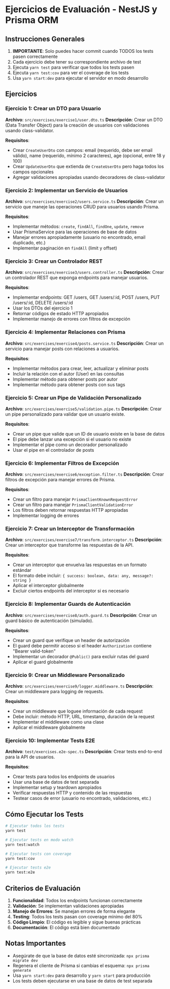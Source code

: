 # Ejercicios de Evaluación - NestJS y Prisma ORM

## Instrucciones Generales

1. **IMPORTANTE**: Solo puedes hacer commit cuando TODOS los tests pasen correctamente
2. Cada ejercicio debe tener su correspondiente archivo de test
3. Ejecuta `yarn test` para verificar que todos los tests pasen
4. Ejecuta `yarn test:cov` para ver el coverage de los tests
5. Usa `yarn start:dev` para ejecutar el servidor en modo desarrollo

## Ejercicios

### Ejercicio 1: Crear un DTO para Usuario
**Archivo**: `src/exercises/exercise1/user.dto.ts`
**Descripción**: Crear un DTO (Data Transfer Object) para la creación de usuarios con validaciones usando class-validator.

**Requisitos**:
- Crear `CreateUserDto` con campos: email (requerido, debe ser email válido), name (requerido, mínimo 2 caracteres), age (opcional, entre 18 y 100)
- Crear `UpdateUserDto` que extienda de `CreateUserDto` pero haga todos los campos opcionales
- Agregar validaciones apropiadas usando decoradores de class-validator

### Ejercicio 2: Implementar un Servicio de Usuarios
**Archivo**: `src/exercises/exercise2/users.service.ts`
**Descripción**: Crear un servicio que maneje las operaciones CRUD para usuarios usando Prisma.

**Requisitos**:
- Implementar métodos: `create`, `findAll`, `findOne`, `update`, `remove`
- Usar PrismaService para las operaciones de base de datos
- Manejar errores apropiadamente (usuario no encontrado, email duplicado, etc.)
- Implementar paginación en `findAll` (limit y offset)

### Ejercicio 3: Crear un Controlador REST
**Archivo**: `src/exercises/exercise3/users.controller.ts`
**Descripción**: Crear un controlador REST que exponga endpoints para manejar usuarios.

**Requisitos**:
- Implementar endpoints: GET /users, GET /users/:id, POST /users, PUT /users/:id, DELETE /users/:id
- Usar los DTOs del ejercicio 1
- Retornar códigos de estado HTTP apropiados
- Implementar manejo de errores con filtros de excepción

### Ejercicio 4: Implementar Relaciones con Prisma
**Archivo**: `src/exercises/exercise4/posts.service.ts`
**Descripción**: Crear un servicio para manejar posts con relaciones a usuarios.

**Requisitos**:
- Implementar métodos para crear, leer, actualizar y eliminar posts
- Incluir la relación con el autor (User) en las consultas
- Implementar método para obtener posts por autor
- Implementar método para obtener posts con sus tags

### Ejercicio 5: Crear un Pipe de Validación Personalizado
**Archivo**: `src/exercises/exercise5/validation.pipe.ts`
**Descripción**: Crear un pipe personalizado para validar que un usuario existe.

**Requisitos**:
- Crear un pipe que valide que un ID de usuario existe en la base de datos
- El pipe debe lanzar una excepción si el usuario no existe
- Implementar el pipe como un decorador personalizado
- Usar el pipe en el controlador de posts

### Ejercicio 6: Implementar Filtros de Excepción
**Archivo**: `src/exercises/exercise6/exception.filter.ts`
**Descripción**: Crear filtros de excepción para manejar errores de Prisma.

**Requisitos**:
- Crear un filtro para manejar `PrismaClientKnownRequestError`
- Crear un filtro para manejar `PrismaClientValidationError`
- Los filtros deben retornar respuestas HTTP apropiadas
- Implementar logging de errores

### Ejercicio 7: Crear un Interceptor de Transformación
**Archivo**: `src/exercises/exercise7/transform.interceptor.ts`
**Descripción**: Crear un interceptor que transforme las respuestas de la API.

**Requisitos**:
- Crear un interceptor que envuelva las respuestas en un formato estándar
- El formato debe incluir: `{ success: boolean, data: any, message?: string }`
- Aplicar el interceptor globalmente
- Excluir ciertos endpoints del interceptor si es necesario

### Ejercicio 8: Implementar Guards de Autenticación
**Archivo**: `src/exercises/exercise8/auth.guard.ts`
**Descripción**: Crear un guard básico de autenticación (simulado).

**Requisitos**:
- Crear un guard que verifique un header de autorización
- El guard debe permitir acceso si el header `Authorization` contiene "Bearer valid-token"
- Implementar un decorador `@Public()` para excluir rutas del guard
- Aplicar el guard globalmente

### Ejercicio 9: Crear un Middleware Personalizado
**Archivo**: `src/exercises/exercise9/logger.middleware.ts`
**Descripción**: Crear un middleware para logging de requests.

**Requisitos**:
- Crear un middleware que loguee información de cada request
- Debe incluir: método HTTP, URL, timestamp, duración de la request
- Implementar el middleware como una clase
- Aplicar el middleware globalmente

### Ejercicio 10: Implementar Tests E2E
**Archivo**: `test/exercises.e2e-spec.ts`
**Descripción**: Crear tests end-to-end para la API de usuarios.

**Requisitos**:
- Crear tests para todos los endpoints de usuarios
- Usar una base de datos de test separada
- Implementar setup y teardown apropiados
- Verificar respuestas HTTP y contenido de las respuestas
- Testear casos de error (usuario no encontrado, validaciones, etc.)

## Cómo Ejecutar los Tests

```bash
# Ejecutar todos los tests
yarn test

# Ejecutar tests en modo watch
yarn test:watch

# Ejecutar tests con coverage
yarn test:cov

# Ejecutar tests e2e
yarn test:e2e
```

## Criterios de Evaluación

1. **Funcionalidad**: Todos los endpoints funcionan correctamente
2. **Validación**: Se implementan validaciones apropiadas
3. **Manejo de Errores**: Se manejan errores de forma elegante
4. **Testing**: Todos los tests pasan con coverage mínimo del 80%
5. **Código Limpio**: El código es legible y sigue buenas prácticas
6. **Documentación**: El código está bien documentado

## Notas Importantes

- Asegúrate de que la base de datos esté sincronizada: `npx prisma migrate dev`
- Regenera el cliente de Prisma si cambias el esquema: `npx prisma generate`
- Usa `yarn start:dev` para desarrollo y `yarn start` para producción
- Los tests deben ejecutarse en una base de datos de test separada 